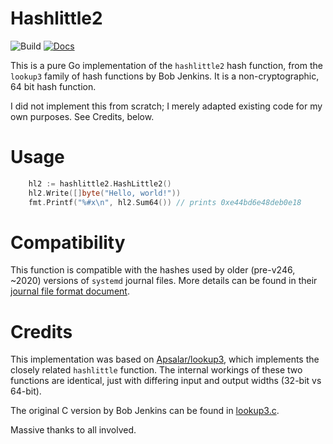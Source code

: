# Hashlittle2

![Build](https://github.com/Infinoid/hashlittle2/actions/workflows/go.yaml/badge.svg)
<a href="https://pkg.go.dev/github.com/infinoid/hashlittle2"><img src="https://pkg.go.dev/badge/github.com/infinoid/hashlittle2.svg" alt="Docs"></a>

This is a pure Go implementation of the `hashlittle2` hash function, from the `lookup3` family of hash functions by Bob Jenkins.  It is a non-cryptographic, 64 bit hash function.

I did not implement this from scratch; I merely adapted existing code for my own purposes.  See Credits, below.

# Usage

```go
	hl2 := hashlittle2.HashLittle2()
	hl2.Write([]byte("Hello, world!"))
	fmt.Printf("%#x\n", hl2.Sum64()) // prints 0xe44bd6e48deb0e18
```

# Compatibility

This function is compatible with the hashes used by older (pre-v246, ~2020) versions of `systemd` journal files.  More details can be found in their [journal file format document](https://github.com/systemd/systemd/blob/main/docs/JOURNAL_FILE_FORMAT.md?plain=1#L71-L73).

# Credits

This implementation was based on [Apsalar/lookup3](https://github.com/Apsalar/lookup3), which implements the closely related `hashlittle` function.  The internal workings of these two functions are identical, just with differing input and output widths (32-bit vs 64-bit).

The original C version by Bob Jenkins can be found in [lookup3.c](https://burtleburtle.net/bob/c/lookup3.c).

Massive thanks to all involved.

